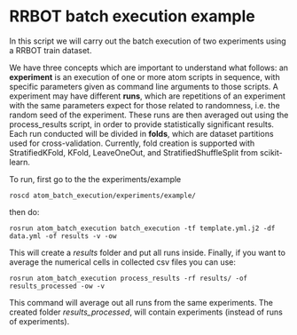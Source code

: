 # RRBOT batch execution example

In this script we will carry out the batch execution of two experiments using a RRBOT train dataset.

We have three concepts which are important to understand what follows: an **experiment** is an execution of one or more atom scripts in sequence, with specific parameters given as command line arguments to those scripts. A experiment may have different **runs**, which are repetitions of an experiment with the same parameters expect for those related to randomness, i.e. the random seed of the experiment. These runs are then averaged out using the process_results script, in order to provide statistically significant results. Each run conducted will be divided in **folds**, which are dataset partitions used for cross-validation.
Currently, fold creation is supported with StratifiedKFold, KFold, LeaveOneOut, and StratifiedShuffleSplit from scikit-learn.

To run, first go to the the experiments/example

    roscd atom_batch_execution/experiments/example/

then do:

    rosrun atom_batch_execution batch_execution -tf template.yml.j2 -df data.yml -of results -v -ow

This will create a _results_ folder and put all runs inside. Finally, if you want to average the numerical cells in collected csv files you can use:

    rosrun atom_batch_execution process_results -rf results/ -of results_processed -ow -v

This command will average out all runs from the same experiments. The created folder _results_processed_, will contain experiments (instead of runs of experiments).
